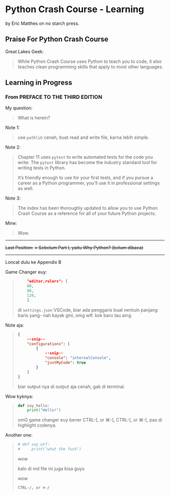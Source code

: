 # Python Crash Course - Learning

by Eric Matthes on no starch press.

## Praise For Python Crash Course

Great Lakes Geek:
> While Python Crash Course uses Python to teach you to code, it also teaches clean programming skills that apply to most other languages.

## Learning in Progress

### From PREFACE TO THE THIRD EDITION

My question:
> What is herein?

Note 1:
> use `pathlib` cenah, buat read and write file, karna lebih simple.

Note 2:
> Chapter 11 uses `pytest` to write automated tests for the code you write. The `pytest` library has become the industry standard tool for writing tests in Python.
> 
> It’s friendly enough to use for your first tests, and if you pursue a career as a Python programmer, you’ll use it in professional settings as well.

Note 3:
> The index has been thoroughly updated to allow you to use Python Crash Course as a reference for all of your future Python projects.

Mine:
> Wow.

---

~~Last Position:~~
~~> Sebelum Part I, yaitu Why Python? (belum dibaca)~~

---

Loncat dulu ke Appendix B

Game Changer euy:

> ```json
>     "editor.rulers": [
>     80,
>     88,
>     120,
>     ]
> ```
> 
> di `settings.json` VSCode, biar ada penggaris buat nentuin panjang baris yang-
> nah kayak gini, omg wtf. kok baru tau aing.

Note aja:
>
> ```json
> {
>     --snip--
>     "configurations": [
>         {
>             --snip--
>             "console": "internalConsole",
>             "justMyCode": true
>         }
>     ]
> }
> ```
>
> biar output nya di output aja cenah, gak di terminal.

Wow kyknya:
> 
> ```python
> def say_hello:
>     print("Hello!")
> ```
> 
> omG game changer euy bener CTRL-], or ⌘-], CTRL-[, or ⌘-[, pas di highlight codenya.

Another one:
> 
> ```python
> # def say_wtf:
> #     print("what the fuck")
> ```
> 
> wow
> 
> kalo di md file ini juga bisa guys
> 
> <!-- kayak gini -->
> 
> wow
> 
> `CTRL-/, or ⌘-/`
